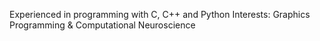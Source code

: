 Experienced in programming with C, C++ and Python
Interests: Graphics Programming & Computational Neuroscience